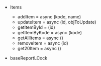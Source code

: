 - Items
  - addItem = async (kode, name)
  - updateItem = async (id, objToUpdate)
  - getItemById = (id)
  - getItemByKode = async (kode)
  - getAllItems = async ()
  - removeItem = async (id)
  - get20Item = async ()


- baseReportLCock


